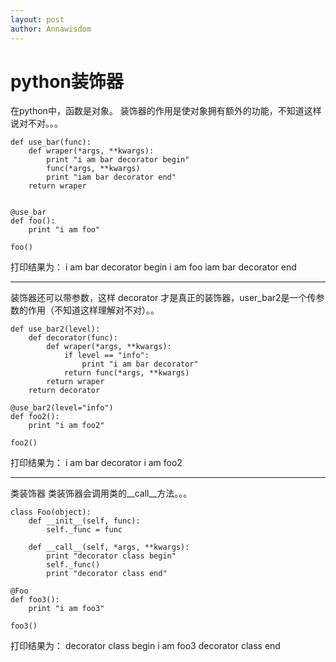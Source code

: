 ```yaml
---
layout: post
author: Annawisdom
---
```


# python装饰器

在python中，函数是对象。
装饰器的作用是使对象拥有额外的功能，不知道这样说对不对。。。

```
def use_bar(func):
    def wraper(*args, **kwargs):
        print "i am bar decorator begin"
        func(*args, **kwargs)
        print "iam bar decorator end"
    return wraper


@use_bar
def foo():
    print "i am foo"

foo()
```

打印结果为：
i am bar decorator begin
i am foo
iam bar decorator end  

---
装饰器还可以带参数，这样 decorator 才是真正的装饰器，user_bar2是一个传参数的作用（不知道这样理解对不对）。。

```
def use_bar2(level):
    def decorator(func):
        def wraper(*args, **kwargs):
            if level == "info":
                print "i am bar decorator"
            return func(*args, **kwargs)
        return wraper
    return decorator

@use_bar2(level="info")
def foo2():
    print "i am foo2"

foo2()
```

打印结果为：
i am bar decorator
i am foo2  

---

类装饰器
类装饰器会调用类的__call__方法。。。

```
class Foo(object):
    def __init__(self, func):
        self._func = func

    def __call__(self, *args, **kwargs):
        print "decorator class begin"
        self._func()
        print "decorator class end"

@Foo
def foo3():
    print "i am foo3"

foo3()
```
打印结果为：
decorator class begin
i am foo3
decorator class end   


